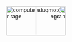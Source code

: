 <div style="display: flex;">
  <img src="https://az705183.vo.msecnd.net/onlinesupportmedia/onlinesupport/media/skype/fa300xx/computerrage_40x40.gif" width="80" height="80" alt="computer rage" />
  <div style="transform: scaleX(-1);">
    <img src="https://az705183.vo.msecnd.net/onlinesupportmedia/onlinesupport/media/skype/fa300xx/computerrage_40x40.gif" width="80" height="80" alt="computer rage" />
  </div>
</div>

<!--
**didv097/didv097** is a ✨ _special_ ✨ repository because its `README.md` (this file) appears on your GitHub profile.

Here are some ideas to get you started:

- 🔭 I’m currently working on ...
- 🌱 I’m currently learning ...
- 👯 I’m looking to collaborate on ...
- 🤔 I’m looking for help with ...
- 💬 Ask me about ...
- 📫 How to reach me: ...
- 😄 Pronouns: ...
- ⚡ Fun fact: ...
-->

